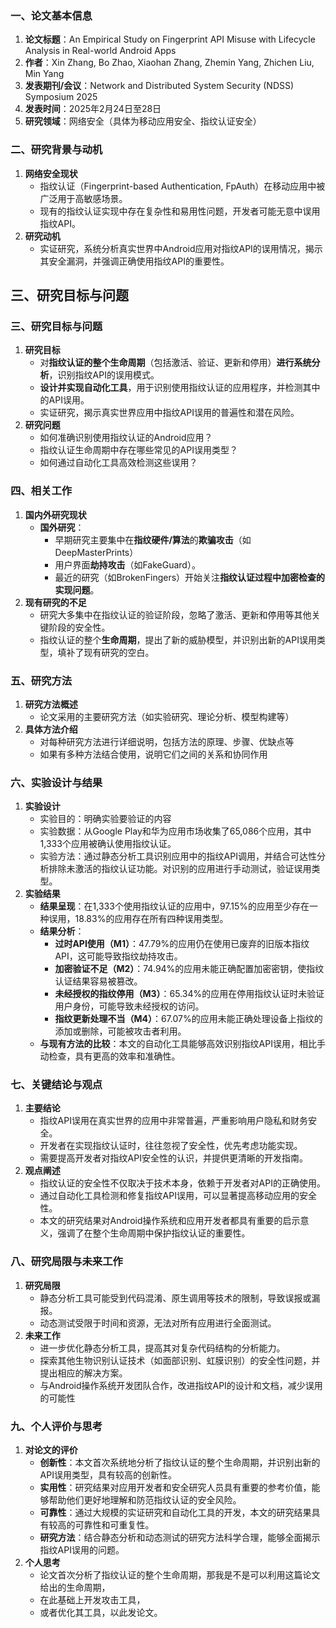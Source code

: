 ### 一、论文基本信息

1. **论文标题**：An Empirical Study on Fingerprint API Misuse with Lifecycle Analysis in Real-world Android Apps
2. **作者**：Xin Zhang, Bo Zhao, Xiaohan Zhang, Zhemin Yang, Zhichen Liu, Min Yang
3. **发表期刊/会议**：Network and Distributed System Security (NDSS) Symposium 2025
4. **发表时间**：2025年2月24日至28日
5. **研究领域**：网络安全（具体为移动应用安全、指纹认证安全）

### 二、研究背景与动机

1. **网络安全现状**
   - 指纹认证（Fingerprint-based Authentication, FpAuth）在移动应用中被广泛用于高敏感场景。
   - 现有的指纹认证实现中存在复杂性和易用性问题，开发者可能无意中误用指纹API。
2. **研究动机**
   - 实证研究，系统分析真实世界中Android应用对指纹API的误用情况，揭示其安全漏洞，并强调正确使用指纹API的重要性。

## 三、研究目标与问题

### 三、研究目标与问题

1. **研究目标**
   - 对**指纹认证的整个生命周期**（包括激活、验证、更新和停用）**进行系统分析**，识别指纹API的误用模式。
   - **设计并实现自动化工具**，用于识别使用指纹认证的应用程序，并检测其中的API误用。
   - 实证研究，揭示真实世界应用中指纹API误用的普遍性和潜在风险。
2. **研究问题**
   - 如何准确识别使用指纹认证的Android应用？
   - 指纹认证生命周期中存在哪些常见的API误用类型？
   - 如何通过自动化工具高效检测这些误用？

### 四、相关工作

1. **国内外研究现状**
   - **国外研究**：
     - 早期研究主要集中在**指纹硬件/算法**的**欺骗攻击**（如DeepMasterPrints）
     - 用户界面**劫持攻击**（如FakeGuard）。
     - 最近的研究（如BrokenFingers）开始关注**指纹认证过程中加密检查的实现问题**。
2. **现有研究的不足**
   - 研究大多集中在指纹认证的验证阶段，忽略了激活、更新和停用等其他关键阶段的安全性。
   - 指纹认证的整个**生命周期**，提出了新的威胁模型，并识别出新的API误用类型，填补了现有研究的空白。

### 五、研究方法

1. **研究方法概述**
   - 论文采用的主要研究方法（如实验研究、理论分析、模型构建等）
2. **具体方法介绍**
   - 对每种研究方法进行详细说明，包括方法的原理、步骤、优缺点等
   - 如果有多种方法结合使用，说明它们之间的关系和协同作用

### 六、实验设计与结果

1. **实验设计**
   - 实验目的：明确实验要验证的内容
   - 实验数据：从Google Play和华为应用市场收集了65,086个应用，其中1,333个应用被确认使用指纹认证。
   - 实验方法：通过静态分析工具识别应用中的指纹API调用，并结合可达性分析排除未激活的指纹认证功能。对识别的应用进行手动测试，验证误用类型。
2. **实验结果**
   - **结果呈现**：在1,333个使用指纹认证的应用中，97.15%的应用至少存在一种误用，18.83%的应用存在所有四种误用类型。
   - **结果分析**：
     - **过时API使用（M1）**：47.79%的应用仍在使用已废弃的旧版本指纹API，这可能导致指纹劫持攻击。
     - **加密验证不足（M2）**：74.94%的应用未能正确配置加密密钥，使指纹认证结果容易被篡改。
     - **未经授权的指纹停用（M3）**：65.34%的应用在停用指纹认证时未验证用户身份，可能导致未经授权的访问。
     - **指纹更新处理不当（M4）**：67.07%的应用未能正确处理设备上指纹的添加或删除，可能被攻击者利用。
   - **与现有方法的比较**：本文的自动化工具能够高效识别指纹API误用，相比手动检查，具有更高的效率和准确性。

### 七、关键结论与观点

1. **主要结论**
   - 指纹API误用在真实世界的应用中非常普遍，严重影响用户隐私和财务安全。
   - 开发者在实现指纹认证时，往往忽视了安全性，优先考虑功能实现。
   - 需要提高开发者对指纹API安全性的认识，并提供更清晰的开发指南。
2. **观点阐述**
   - 指纹认证的安全性不仅取决于技术本身，依赖于开发者对API的正确使用。
   - 通过自动化工具检测和修复指纹API误用，可以显著提高移动应用的安全性。
   - 本文的研究结果对Android操作系统和应用开发者都具有重要的启示意义，强调了在整个生命周期中保护指纹认证的重要性。

### 八、研究局限与未来工作

1. **研究局限**
   - 静态分析工具可能受到代码混淆、原生调用等技术的限制，导致误报或漏报。
   - 动态测试受限于时间和资源，无法对所有应用进行全面测试。
2. **未来工作**
   - 进一步优化静态分析工具，提高其对复杂代码结构的分析能力。
   - 探索其他生物识别认证技术（如面部识别、虹膜识别）的安全性问题，并提出相应的解决方案。
   - 与Android操作系统开发团队合作，改进指纹API的设计和文档，减少误用的可能性

### 九、个人评价与思考

1. **对论文的评价**
   - **创新性**：本文首次系统地分析了指纹认证的整个生命周期，并识别出新的API误用类型，具有较高的创新性。
   - **实用性**：研究结果对应用开发者和安全研究人员具有重要的参考价值，能够帮助他们更好地理解和防范指纹认证的安全风险。
   - **可靠性**：通过大规模的实证研究和自动化工具的开发，本文的研究结果具有较高的可靠性和可重复性。
   - **研究方法**：结合静态分析和动态测试的研究方法科学合理，能够全面揭示指纹API误用的问题。
2. **个人思考**
   - 论文首次分析了指纹认证的整个生命周期，那我是不是可以利用这篇论文给出的生命周期，
   - 在此基础上开发攻击工具，
   - 或者优化其工具，以此发论文。